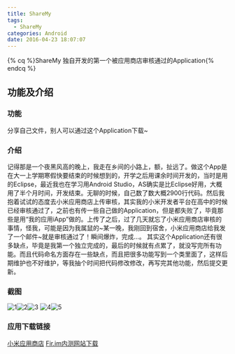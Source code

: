```yaml
---
title: ShareMy
tags:
  - ShareMy
categories: Android
date: 2016-04-23 18:07:07
---
```


{% cq %}ShareMy 独自开发的第一个被应用商店审核通过的Application{% endcq %}

<!--more-->
## 功能及介绍

### 功能
分享自己文件，别人可以通过这个Application下载~
### 介绍
记得那是一个夜黑风高的晚上，我走在乡间的小路上，额，扯远了。做这个App是在大一上学期寒假快要结束的时候想到的，开学之后用课余时间开发的，当时是用的Eclipse，最近我也在学习用Android Studio，AS确实是比Eclipse好用，大概用了半个月时间，开发结束。无聊的时候，自己数了数大概2900行代码。然后我抱着试试的态度去小米应用商店上传审核，其实我的小米开发者平台在高中的时候已经审核通过了，之前也有传一些自己做的Application，但是都失败了，毕竟那些是用“我的应用iApp”做的。上传了之后，过了几天就忘了小米应用商店审核的事情，怪我，可能是因为我属鼠的~某一晚，我刚回到宿舍，小米应用商店给我发了一个邮件~就是审核通过了！瞬间爆炸，完成...。
其实这个Application还有很多缺点，毕竟是我第一个独立完成的，最后的时候就有点累了，就没写完所有功能。而且代码命名方面存在一些缺点，而且把很多功能写到一个类里面了，这样后期维护也不好维护，等我抽个时间把代码修改修改，再写完其他功能，然后提交更新。

### 截图
![1](http://7xt9yd.com2.z0.glb.clouddn.com/image/original/sharemy/ShareMy%20%285%29.jpg)![2](http://7xt9yd.com2.z0.glb.clouddn.com/image/original/sharemy/ShareMy%20%284%29.jpg)![3](http://7xt9yd.com2.z0.glb.clouddn.com/image/original/sharemy/ShareMy%20%281%29.jpg)
![4](http://7xt9yd.com2.z0.glb.clouddn.com/image/original/sharemy/ShareMy%20%282%29.jpg)![5](http://7xt9yd.com2.z0.glb.clouddn.com/image/original/sharemy/ShareMy%20%283%29.jpg)

### 应用下载链接

[小米应用商店](http://app.mi.com/detail/289957)
[Fir.im内测网站下载](http://fir.im/ShareMy)